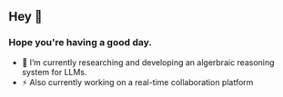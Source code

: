 ## Hey 👋

### Hope you're having a good day.

- 💾 I’m currently researching and developing an algerbraic reasoning system for LLMs.
- ⚡ Also currently working on a real-time collaboration platform

